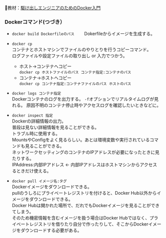 
:open_book:教材：[駆け出しエンジニアのためのDocker入門](https://www.udemy.com/course/docker-startup/?couponCode=PLOYALTY0923)

### Dockerコマンド(つづき）

- `docker build Dockerfileのパス`　　
  Dokerfileからイメージを生成する。

- `docker cp`  
  コンテナとホストマシンでファイルのやりとりを行うコピーコマンド。  
  ログファイルや設定ファイルの取り出し or 入力でつかう。  
  - ホスト→コンテナへコピー  
    `docker cp ホストファイルのパス コンテナ指定:コンテナのパス`
  - コンテナ→ホストへコピー  
    `docker cp コンテナ指定:コンテナファイルのパス ホストのパス`

- `docker logs コンテナ指定`  
  Dockerコンテナのログを出力する。
  `-f`オプションでリアルタイムログが見れる。
  原因不明のコンテナ停止時やアクセスログを確認したいときなどに。

- `docker inspect 指定`  
  Dockerの詳細情報の出力。  
  普段は見ない詳細情報を見ることができる。  
  トラブル時に使用する。  
  MountsやConfigをよく見るらしい。あとは環境変数や実行されているコマンドも見ることができる。  
  ネットワークセッティングのコンテナのIPアドレスが必要になったときに見たりする。  
  IPAddress:内部IPアドレス ← 内部IPアドレスはホストマシンからアクセスるときだけ使える。  

- `docker pull イメージ名:タグ`  
  Dockerイメージをダウンロードできる。  
  pullのうしろにプライベートレジストリを付けると、Docker Hub以外からイメージをダウンロードできる。  
  Docker Hubは開かれた場所で、だれでもDockerイメージを見ることができてしまう。  
  そのため機密情報を含むイメージを扱う場合はDocker Hubではなく、プライベートレジストリを借りたり自分で作ったりして、そこからDockerイメージをダウンロードする必要がある。
